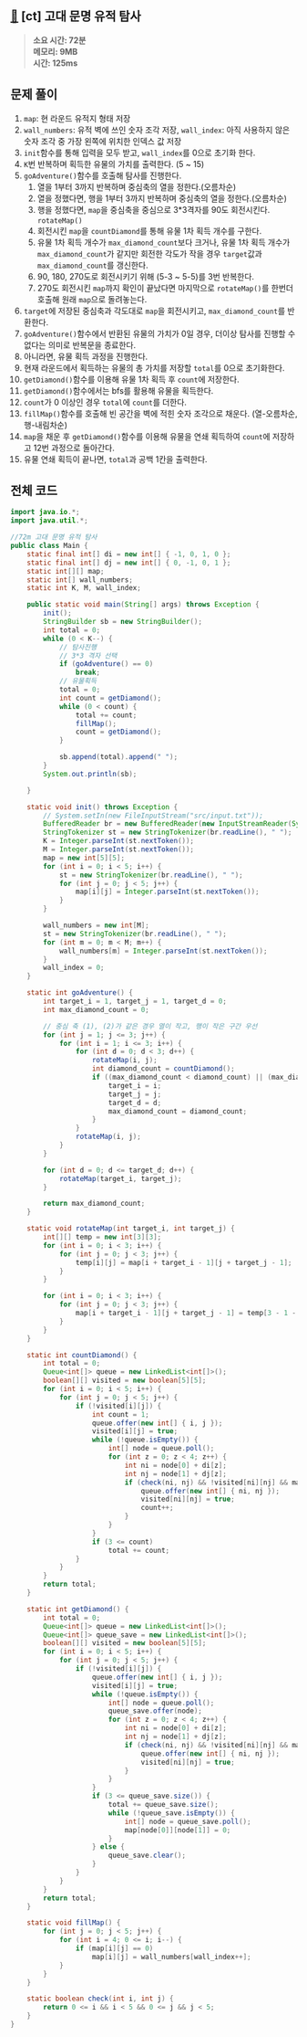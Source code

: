 ## [💎](https://www.codetree.ai/training-field/frequent-problems/problems/ancient-ruin-exploration/description) [ct] 고대 문명 유적 탐사

> **소요 시간: 72분<br>
> 메모리: 9MB<br>
> 시간: 125ms**

## 문제 풀이
1. `map`: 현 라운드 유적지 형태 저장
2. `wall_numbers`: 유적 벽에 쓰인 숫자 조각 저장, `wall_index`: 아직 사용하지 않은 숫자 조각 중 가장 왼쪽에 위치한 인덱스 값 저장
3. `init`함수를 통해 입력을 모두 받고, `wall_index`를 0으로 초기화 한다.
4. `K`번 반복하며 획득한 유물의 가치를 출력한다. (5 ~ 15)
5. `goAdventure()`함수를 호출해 탐사를 진행한다.
   	1. 열을 1부터 3까지 반복하며 중심축의 열을 정한다.(오름차순)
   	2. 열을 정했다면, 행을 1부터 3까지 반복하며 중심축의 열을 정한다.(오름차순)
   	3. 행을 정했다면, `map`을 중심축을 중심으로 3*3격자를 90도 회전시킨다. `rotateMap()`
   	4. 회전시킨 `map`을 `countDiamond`를 통해 유물 1차 획득 개수를 구한다.
   	5. 유물 1차 획득 개수가 `max_diamond_count`보다 크거나, 유물 1차 획득 개수가 `max_diamond_count`가 같지만 회전한 각도가 작을 경우 `target`값과 `max_diamond_count`를 갱신한다.
   	6. 90, 180, 270도로 회전시키기 위해 (5-3 ~ 5-5)를 3번 반복한다.
   	7. 270도 회전시킨 `map`까지 확인이 끝났다면 마지막으로 `rotateMap()`를 한번더 호출해 원래 `map`으로 돌려놓는다.
6. `target`에 저장된 중심축과 각도대로 `map`을 회전시키고, `max_diamond_count`를 반환한다.
7. `goAdventure()`함수에서 반환된 유물의 가치가 0일 경우, 더이상 탐사를 진행할 수 없다는 의미로 반복문을 종료한다.
8. 아니라면, 유물 획득 과정을 진행한다.
9. 현재 라운드에서 획득하는 유물의 총 가치를 저장할 `total`를 0으로 초기화한다.
10. `getDiamond()`함수를 이용해 유물 1차 획득 후 `count`에 저장한다.
11. `getDiamond()`함수에서는 bfs를 활용해 유물을 획득한다.
12. `count`가 0 이상인 경우 `total`에 `count`를 더한다.
13. `fillMap()`함수를 호출해 빈 공간을 벽에 적힌 숫자 조각으로 채운다. (열-오름차순, 행-내림차순)
14. `map`을 채운 후 `getDiamond()`함수를 이용해 유물을 연쇄 획득하여 `count`에 저장하고 12번 과정으로 돌아간다.
15. 유물 연쇄 획득이 끝나면, `total`과 공백 1칸을 출력한다.

## 전체 코드
```java
import java.io.*;
import java.util.*;

//72m 고대 문명 유적 탐사
public class Main {
	static final int[] di = new int[] { -1, 0, 1, 0 };
	static final int[] dj = new int[] { 0, -1, 0, 1 };
	static int[][] map;
	static int[] wall_numbers;
	static int K, M, wall_index;

	public static void main(String[] args) throws Exception {
		init();
		StringBuilder sb = new StringBuilder();
		int total = 0;
		while (0 < K--) {
			// 탐사진행
			// 3*3 격자 선택
			if (goAdventure() == 0)
				break;
			// 유물획득
			total = 0;
			int count = getDiamond();
			while (0 < count) {
				total += count;
				fillMap();
				count = getDiamond();
			}

			sb.append(total).append(" ");
		}
		System.out.println(sb);

	}

	static void init() throws Exception {
		// System.setIn(new FileInputStream("src/input.txt"));
		BufferedReader br = new BufferedReader(new InputStreamReader(System.in));
		StringTokenizer st = new StringTokenizer(br.readLine(), " ");
		K = Integer.parseInt(st.nextToken());
		M = Integer.parseInt(st.nextToken());
		map = new int[5][5];
		for (int i = 0; i < 5; i++) {
			st = new StringTokenizer(br.readLine(), " ");
			for (int j = 0; j < 5; j++) {
				map[i][j] = Integer.parseInt(st.nextToken());
			}
		}

		wall_numbers = new int[M];
		st = new StringTokenizer(br.readLine(), " ");
		for (int m = 0; m < M; m++) {
			wall_numbers[m] = Integer.parseInt(st.nextToken());
		}
		wall_index = 0;
	}

	static int goAdventure() {
		int target_i = 1, target_j = 1, target_d = 0;
		int max_diamond_count = 0;

		// 중심 축 (1), (2)가 같은 경우 열이 작고, 행이 작은 구간 우선
		for (int j = 1; j <= 3; j++) {
			for (int i = 1; i <= 3; i++) {
				for (int d = 0; d < 3; d++) {
					rotateMap(i, j);
					int diamond_count = countDiamond();
					if ((max_diamond_count < diamond_count) || (max_diamond_count == diamond_count && d < target_d)) {
						target_i = i;
						target_j = j;
						target_d = d;
						max_diamond_count = diamond_count;
					}
				}
				rotateMap(i, j);
			}
		}

		for (int d = 0; d <= target_d; d++) {
			rotateMap(target_i, target_j);
		}

		return max_diamond_count;
	}

	static void rotateMap(int target_i, int target_j) {
		int[][] temp = new int[3][3];
		for (int i = 0; i < 3; i++) {
			for (int j = 0; j < 3; j++) {
				temp[i][j] = map[i + target_i - 1][j + target_j - 1];
			}
		}

		for (int i = 0; i < 3; i++) {
			for (int j = 0; j < 3; j++) {
				map[i + target_i - 1][j + target_j - 1] = temp[3 - 1 - j][i];
			}
		}
	}

	static int countDiamond() {
		int total = 0;
		Queue<int[]> queue = new LinkedList<int[]>();
		boolean[][] visited = new boolean[5][5];
		for (int i = 0; i < 5; i++) {
			for (int j = 0; j < 5; j++) {
				if (!visited[i][j]) {
					int count = 1;
					queue.offer(new int[] { i, j });
					visited[i][j] = true;
					while (!queue.isEmpty()) {
						int[] node = queue.poll();
						for (int z = 0; z < 4; z++) {
							int ni = node[0] + di[z];
							int nj = node[1] + dj[z];
							if (check(ni, nj) && !visited[ni][nj] && map[i][j] == map[ni][nj]) {
								queue.offer(new int[] { ni, nj });
								visited[ni][nj] = true;
								count++;
							}
						}
					}
					if (3 <= count)
						total += count;
				}
			}
		}
		return total;
	}

	static int getDiamond() {
		int total = 0;
		Queue<int[]> queue = new LinkedList<int[]>();
		Queue<int[]> queue_save = new LinkedList<int[]>();
		boolean[][] visited = new boolean[5][5];
		for (int i = 0; i < 5; i++) {
			for (int j = 0; j < 5; j++) {
				if (!visited[i][j]) {
					queue.offer(new int[] { i, j });
					visited[i][j] = true;
					while (!queue.isEmpty()) {
						int[] node = queue.poll();
						queue_save.offer(node);
						for (int z = 0; z < 4; z++) {
							int ni = node[0] + di[z];
							int nj = node[1] + dj[z];
							if (check(ni, nj) && !visited[ni][nj] && map[i][j] == map[ni][nj]) {
								queue.offer(new int[] { ni, nj });
								visited[ni][nj] = true;
							}
						}
					}
					if (3 <= queue_save.size()) {
						total += queue_save.size();
						while (!queue_save.isEmpty()) {
							int[] node = queue_save.poll();
							map[node[0]][node[1]] = 0;
						}
					} else {
						queue_save.clear();
					}
				}
			}
		}
		return total;
	}

	static void fillMap() {
		for (int j = 0; j < 5; j++) {
			for (int i = 4; 0 <= i; i--) {
				if (map[i][j] == 0)
					map[i][j] = wall_numbers[wall_index++];
			}
		}
	}

	static boolean check(int i, int j) {
		return 0 <= i && i < 5 && 0 <= j && j < 5;
	}
}
```
